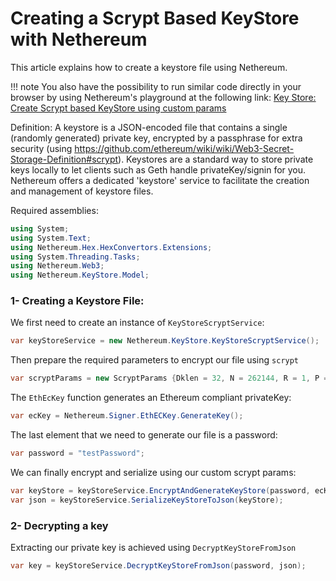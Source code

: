 # Creating a Scrypt Based KeyStore with Nethereum

This article explains how to create a keystore file using Nethereum.  


!!! note
    You also have the possibility to run similar code directly in your browser
    by using Nethereum's playground at the following link:
    [Key Store: Create Scrypt based KeyStore using custom params](http://playground.nethereum.com/csharp/id/1021)


Definition: A keystore is a JSON-encoded file that contains a single (randomly generated) private key, encrypted by a passphrase for extra security (using https://github.com/ethereum/wiki/wiki/Web3-Secret-Storage-Definition#scrypt).
Keystores are a standard way to store private keys locally to let clients such as Geth handle privateKey/signin for you. 
Nethereum offers a dedicated 'keystore' service to facilitate the creation and management of keystore files.

Required assemblies:
```csharp
using System;
using System.Text;
using Nethereum.Hex.HexConvertors.Extensions;
using System.Threading.Tasks;
using Nethereum.Web3;
using Nethereum.KeyStore.Model;
```

### 1- Creating a Keystore File:

We first need to create an instance of `KeyStoreScryptService`: 
```csharp
var keyStoreService = new Nethereum.KeyStore.KeyStoreScryptService();
```
Then prepare the required parameters to encrypt our file using `scrypt`
```csharp
var scryptParams = new ScryptParams {Dklen = 32, N = 262144, R = 1, P = 8};
```
The `EthEcKey` function generates an Ethereum compliant privateKey: 

```csharp
var ecKey = Nethereum.Signer.EthECKey.GenerateKey();
```
The last element that we need to generate our file is a password:

```csharp
var password = "testPassword";
```
We can finally encrypt and serialize using our custom scrypt params:

```csharp
var keyStore = keyStoreService.EncryptAndGenerateKeyStore(password, ecKey.GetPrivateKeyAsBytes(), ecKey.GetPublicAddress(), scryptParams);
var json = keyStoreService.SerializeKeyStoreToJson(keyStore);
```

### 2- Decrypting a key

Extracting our private key is achieved using `DecryptKeyStoreFromJson`
```csharp
var key = keyStoreService.DecryptKeyStoreFromJson(password, json);
```

